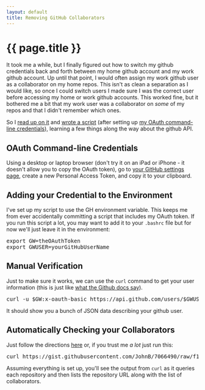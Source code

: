 ```yaml
---
layout: default
title: Removing GitHub Collaborators
---
```

# {{ page.title }}

It took me a while, but I finally figured out how to switch my github credentials back and forth between my home github account and my work github account. Up until that point, I would often assign my work github user as a collaborator on my home repos. This isn't as clean a separation as I would like, so once I could switch users I made sure I was the correct user before accessing my home or work github accounts. This worked fine, but it bothered me a bit that my work user was a collaborator on *some* of my repos and that I didn't remember which ones.

So I <a href="http://developer.github.com/v3/auth/#basic-authentication">read up on it</a> and <a href="https://gist.github.com/JohnB/7066490">wrote a script</a> (after setting up <a href="https://github.com/settings/applications">my OAuth command-line credentials</a>), learning a few things along the way about the github API.

## OAuth Command-line Credentials

Using a desktop or laptop browser (don't try it on an iPad or iPhone - it doesn't allow you to copy the OAuth token), go to <a href="https://github.com/settings/applications">your GitHub settings page</a>, create a new Personal Access Token, and copy it to your clipboard.

## Adding your Credential to the Environment

I've set up my script to use the GH environment variable. This keeps me from ever accidentally committing a script that includes my OAuth token. If you run this script a lot, you may want to add it to your `.bashrc` file but for now we'll just leave it in the environment:

<pre>
export GW=theOAuthToken
export GWUSER=yourGitHubUserName
</pre>

## Manual Verification

Just to make sure it works, we can use the `curl` command to get your user information (this is just like <a href="http://developer.github.com/v3/auth/#basic-authentication"> what the Github docs say</a>).

<pre>
curl -u $GW:x-oauth-basic https://api.github.com/users/$GWUSER
</pre>

It should show you a bunch of JSON data describing your github user.

## Automatically Checking your Collaborators

Just follow the directions <a href="https://gist.github.com/JohnB/7066490">here</a> or, if you trust me _a lot_ just run this:

<pre>
curl https://gist.githubusercontent.com/JohnB/7066490/raw/f1b1a57bf733e2d421d264ab8005e8578c4fe298/collaborators.rb | ruby
</pre>

Assuming everything is set up, you'll see the output from `curl` as it queries each repository and then lists the repository URL along with the list of collaborators.


